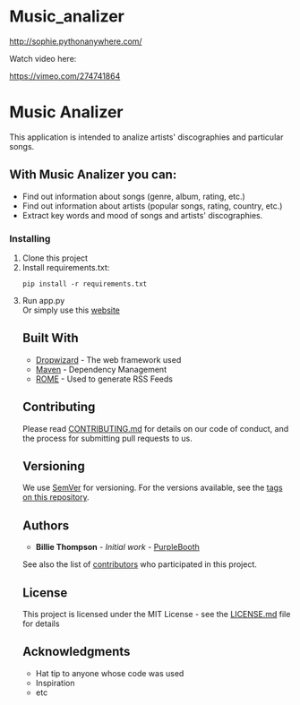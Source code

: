 # Music_analizer
http://sophie.pythonanywhere.com/

Watch video here:

https://vimeo.com/274741864
# Music Analizer

This application is intended to analize artists' discographies and particular songs.

## With Music Analizer you can:

<ul>
<li>Find out information about songs (genre, album, rating, etc.)</li>
<li>Find out information about artists (popular songs, rating, country, etc.)</li>
<li>Extract key words and mood of songs and artists' discographies.</li>
</ul>

### Installing

<ol>
<li>Clone this project</li>
<li>Install requirements.txt:
  
```
pip install -r requirements.txt
```
</li>
<li>Run app.py</li>
Or simply use this <a href="http://sophie.pythonanywhere.com/">website</a>

## Built With

* [Dropwizard](http://www.dropwizard.io/1.0.2/docs/) - The web framework used
* [Maven](https://maven.apache.org/) - Dependency Management
* [ROME](https://rometools.github.io/rome/) - Used to generate RSS Feeds

## Contributing

Please read [CONTRIBUTING.md](https://gist.github.com/PurpleBooth/b24679402957c63ec426) for details on our code of conduct, and the process for submitting pull requests to us.

## Versioning

We use [SemVer](http://semver.org/) for versioning. For the versions available, see the [tags on this repository](https://github.com/your/project/tags). 

## Authors

* **Billie Thompson** - *Initial work* - [PurpleBooth](https://github.com/PurpleBooth)

See also the list of [contributors](https://github.com/your/project/contributors) who participated in this project.

## License

This project is licensed under the MIT License - see the [LICENSE.md](LICENSE.md) file for details

## Acknowledgments

* Hat tip to anyone whose code was used
* Inspiration
* etc
